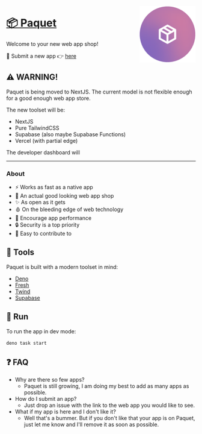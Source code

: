 <img
	align="right"
	src="/assets/rounded-logo.png"
	alt="Paquet logo"
	height="150px"
/>

# [📦 Paquet](https://paquet.shop)

Welcome to your new web app shop!

👋 Submit a new app 👉 [here](https://github.com/notangelmario/paquet/issues/new?labels=new+app&template=app-request.md&title=)

## ⚠️ WARNING!
Paquet is being moved to NextJS. The current model is not flexible enough for a good enough web app store.

The new toolset will be:
- NextJS
- Pure TailwindCSS
- Supabase (also maybe Supabase Functions)
- Vercel (with partial edge)

The developer dashboard will

---

### About
* ⚡ Works as fast as a native app
* 💄 An actual good looking web app shop
* ✨ As open as it gets
* 🩸 On the bleeding edge of web technology
* 🚀 Encourage app performance
* 🔒 Security is a top priority
* 🎈 Easy to contribute to

## 🧰 Tools
Paquet is built with a modern toolset in mind:
- [Deno](https://deno.land)
- [Fresh](https://fresh.deno.dev)
- [Twind](https://twind.dev)
- [Supabase](https://supabase.com)

## 🔨 Run
To run the app in dev mode:
```
deno task start
```

## ❓ FAQ
* Why are there so few apps?
	* Paquet is still growing, I am doing my best to add as many apps as possible.
* How do I submit an app?
	* Just drop an issue with the link to the web app you would like to see.
* What if my app is here and I don't like it?
	* Well that's a bummer. But if you don't like that your app is on Paquet, just let me know and I'll remove it as soon as possible.
